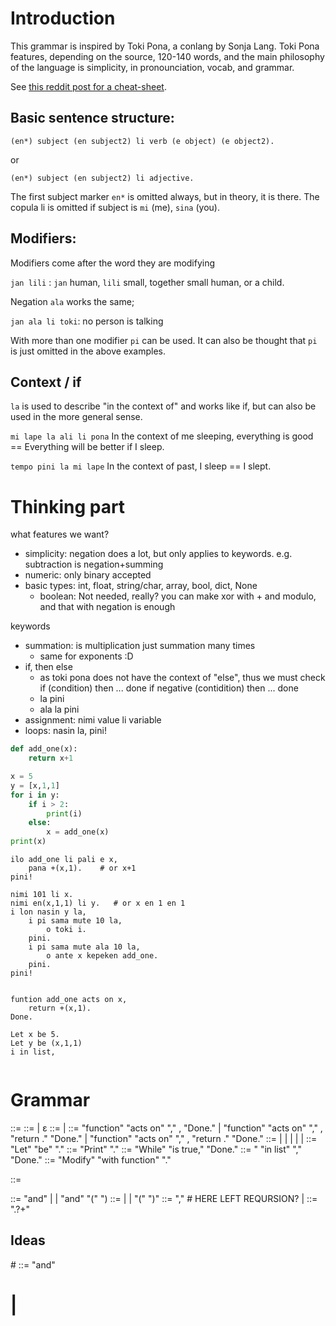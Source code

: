 # Introduction

This grammar is inspired by Toki Pona, a conlang by Sonja Lang. Toki Pona features, depending 
on the source, 120-140 words, and the main philosophy of the language is simplicity, in
pronounciation, vocab, and grammar. 

See [this reddit post for a cheat-sheet](https://www.reddit.com/media?url=https%3A%2F%2Fpreview.redd.it%2F1ofg1vaukc941.png%3Fwidth%3D2481%26format%3Dpng%26auto%3Dwebp%26s%3D13b7f8806cd887953fb91bacb86ab5fb589836ea).

## Basic sentence structure:

``(en*) subject (en subject2) li verb (e object) (e object2).``

or

``(en*) subject (en subject2) li adjective.``

The first subject marker ``en*`` is omitted always, but in theory, it is there. The copula li is omitted if subject is ``mi`` (me), ``sina`` (you).

## Modifiers: 

Modifiers come after the word they are modifying

``jan lili`` : ``jan`` human, ``lili`` small, together small human, or a child.

Negation ``ala`` works the same;

``jan ala li toki``: no person is talking

With more than one modifier ``pi`` can be used. It can also be thought that ``pi`` is just omitted in the above examples.

## Context / if

``la`` is used to describe "in the context of" and works like if, but can also be used in the more general sense.

``mi lape la ali li pona`` In the context of me sleeping, everything is good == Everything will be better if I sleep.

``tempo pini la mi lape`` In the context of past, I sleep == I slept.


# Thinking part

what features we want?

- simplicity: negation does a lot, but only applies to keywords. e.g. subtraction is negation+summing
- numeric: only binary accepted
- basic types: int, float, string/char, array, bool, dict, None
    - boolean: Not needed, really? you can make xor with + and modulo, and that with negation is enough

keywords
- summation: is multiplication just summation many times
    - same for exponents :D
- if, then else
    - as toki pona does not have the context of "else", thus we must check if (condition) then ... done if negative (contidition) then ... done
    - <id> la <expression> pini
    - <id> ala la <expression> pini
- assignment: nimi value li variable 
- loops: nasin <id> la, <block> pini!

```python
def add_one(x):
    return x+1

x = 5
y = [x,1,1]
for i in y:
    if i > 2:
        print(i)
    else:
        x = add_one(x)
print(x)
```

```
ilo add_one li pali e x,
    pana +(x,1).    # or x+1
pini!

nimi 101 li x.
nimi en(x,1,1) li y.   # or x en 1 en 1
i lon nasin y la,
    i pi sama mute 10 la,
        o toki i.
    pini.
    i pi sama mute ala 10 la,
        o ante x kepeken add_one.
    pini.
pini!


funtion add_one acts on x,
    return +(x,1).
Done.

Let x be 5.
Let y be (x,1,1)
i in list,
    

```

# Grammar

<program> ::=  <statementlist>
<statementlist> ::= <statement> <statementlist>
                    | ε
<statement> ::= <definitionstatement>
                | <executionstatement>
<definitionstatement> ::= "function" <identifier> "acts on" <identifierlist> "," <statementlist>, "Done."
                        | "function" <identifier> "acts on" <identifierlist> "," <statementlist>, "return <identifierlist>." "Done."
                        | "function" <identifier> "acts on" <identifierlist> "," <statementlist>, "return <operatorlist>." "Done."
<executionstatement> ::= <assignmentstatement>
                       | <printstatement>
                       | <whilestatement>
                       | <loopstatement>
                       | <ifstatement>
                       | <functioncallstatement>
<assignmentstatement> ::= "Let" <identifier> "be" <value> "."
<printstatement> ::= "Print" <identifierlist> "."
<whilestatement> ::= "While" <expression> "is true," <statementlist> "Done."
<loopstatement> ::= "<identifier> "in list" <identifier> "," <statementlist> "Done."
<functioncallstatement> ::= "Modify" <identifierlist> "with function" <identifier> "."


<expression> ::= <identifier> <operator> <identifier>

<identifierlist> ::= <identifier> "and" <identifierlist>
                   | <identifier>
                   | "and" "(" <commaidlist>")
<operatorlist> ::= <identifier> <operator> <identifier>
                   | <identifier>
                   | <operator> "(" <commaidlist> ")"
<commaidlist> ::= <commaidlist> "," <identifier>   # HERE LEFT REQURSION?
                   | <identifier>
<identifier> ::= ".?+"





## Ideas

#<expressionlist> ::= <expression> "and" <expressionslist>
#                   | <expression>






